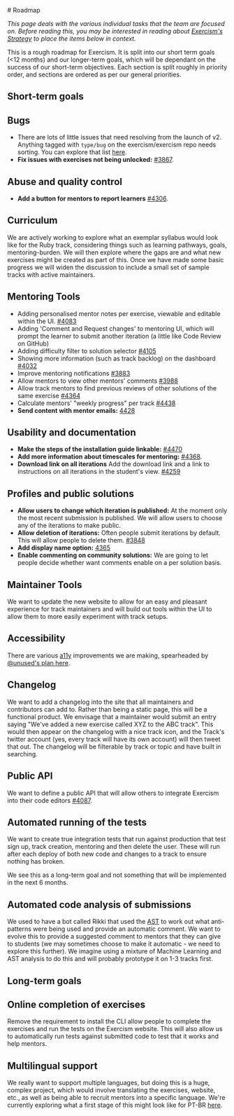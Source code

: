 # Roadmap

_This page deals with the various individual tasks that the team are focused on. Before reading this, you may be interested in reading about [Exercism's Strategy](/strategy) to place the items below in context._

This is a rough roadmap for Exercism. It is split into our short term goals (<12 months) and our longer-term goals, which will be dependant on the success of our short-term objectives. Each section is split roughly in priority order, and sections are ordered as per our general priorities.

## Short-term goals

## Bugs

- There are lots of little issues that need resolving from the launch of v2. Anything tagged with `type/bug` on the exercism/exercism repo needs sorting. You can explore that list [here](https://github.com/exercism/exercism/issues?q=is%3Aissue+is%3Aopen+label%3Atype%2Fbug).
- **Fix issues with exercises not being unlocked:** [#3867](https://github.com/exercism/exercism/issues/3867).

## Abuse and quality control

- **Add a button for mentors to report learners** [#4306](https://github.com/exercism/exercism/issues/4306).

## Curriculum

We are actively working to explore what an exemplar syllabus would look like for the Ruby track, considering things such as learning pathways, goals, mentoring-burden. We will then explore where the gaps are and what new exercises might be created as part of this. Once we have made some basic progress we will widen the discussion to include a small set of sample tracks with active maintainers.

## Mentoring Tools

- Adding personalised mentor notes per exercise, viewable and editable within the UI. [#4083](https://github.com/exercism/exercism/issues/4083)
- Adding 'Comment and Request changes' to mentoring UI, which will prompt the learner to submit another iteration (a little like Code Review on GitHub)
- Adding difficulty filter to solution selector [#4105](https://github.com/exercism/exercism/issues/4105)
- Showing more information (such as track backlog) on the dashboard [#4032](https://github.com/exercism/exercism/issues/4032)
- Improve mentoring notifications [#3883](https://github.com/exercism/exercism/issues/3883)
- Allow mentors to view other mentors' comments [#3988](https://github.com/exercism/exercism/issues/3988)
- Allow track mentors to find previous reviews of other solutions of the same exercise [#4364](https://github.com/exercism/exercism/issues/4364)
- Calculate mentors' "weekly progress" per track [#4438](https://github.com/exercism/exercism/issues/4438)
- **Send content with mentor emails:** [4428](https://github.com/exercism/exercism/issues/4428)

## Usability and documentation

- **Make the steps of the installation guide linkable:** [#4470](https://github.com/exercism/exercism/issues/4470)
- **Add more information about timescales for mentoring:** [#4368](https://github.com/exercism/exercism/issues/4368).
- **Download link on all iterations** Add the download link and a link to instructions on all iterations in the student's view. [#4259](https://github.com/exercism/exercism/issues/4259)

## Profiles and public solutions

- **Allow users to change which iteration is published:** At the moment only the most recent submission is published. We will allow users to choose any of the iterations to make public.
- **Allow deletion of iterations:** Often people submit iterations by default. This will allow people to delete them. [#3848](https://github.com/exercism/exercism/issues/3848)
- **Add display name option:** [4365](https://github.com/exercism/exercism/issues/4365)
- **Enable commenting on community solutions:** We are going to let people decide whether want comments enable on a per solution basis.

## Maintainer Tools
We want to update the new website to allow for an easy and pleasant experience for track maintainers and will build out tools within the UI to allow them to more easily experiment with track setups.

## Accessibility

There are various [a11y](https://a11yproject.com/) improvements we are making, spearheaded by [@unused's plan here](https://github.com/exercism/website/pull/182).

## Changelog

We want to add a changelog into the site that all maintainers and contributors can add to. Rather than being a static page, this will be a functional product. We envisage that a maintainer would submit an entry saying "We've added a new exercise called XYZ to the ABC track". This would then appear on the changelog with a nice track icon, and the Track's twitter account (yes, every track will have its own account) will then tweet that out. The changelog will be filterable by track or topic and have built in searching.

## Public API

We want to define a public API that will allow others to integrate Exercism into their code editors [#4087](https://github.com/exercism/exercism/issues/4087).

## Automated running of the tests

We want to create true integration tests that run against production that test sign up, track creation, mentoring and then delete the user. These will run after each deploy of both new code and changes to a track to ensure nothing has broken.

We see this as a long-term goal and not something that will be implemented in the next 6 months.

## Automated code analysis of submissions

We used to have a bot called Rikki that used the [AST](https://en.wikipedia.org/wiki/Abstract_syntax_tree) to work out what anti-patterns were being used and provide an automatic comment. We want to evolve this to provide a suggested comment to mentors that they can give to students (we may sometimes choose to make it automatic - we need to explore this further). We imagine using a mixture of Machine Learning and AST analysis to do this and will probably prototype it on 1-3 tracks first.

## Long-term goals

## Online completion of exercises

Remove the requirement to install the CLI allow people to complete the exercises and run the tests on the Exercism website. This will also allow us to automatically run tests against submitted code to test that it works and help mentors.

## Multilingual support

We really want to support multiple languages, but doing this is a huge, complex project, which would involve translating the exercises, website, etc., as well as being able to recruit mentors into a specific language. We're currently exploring what a first stage of this might look like for PT-BR [here](https://github.com/exercism/exercism/issues/4207).
